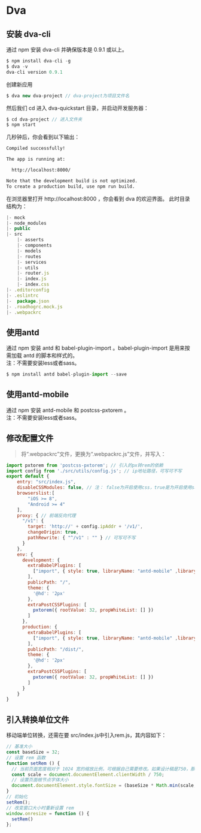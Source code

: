 # Dva
## 安装 dva-cli
通过 npm 安装 dva-cli 并确保版本是 0.9.1 或以上。
``` js
$ npm install dva-cli -g
$ dva -v
dva-cli version 0.9.1
```

创建新应用
``` js
$ dva new dva-project // dva-project为项目文件名
```

然后我们 cd 进入 dva-quickstart 目录，并启动开发服务器：
``` js
$ cd dva-project // 进入文件夹
$ npm start
```
几秒钟后，你会看到以下输出：
``` sh
Compiled successfully!

The app is running at:

  http://localhost:8000/

Note that the development build is not optimized.
To create a production build, use npm run build.
```
在浏览器里打开 http://localhost:8000 ，你会看到 dva 的欢迎界面。
此时目录结构为：
``` js
|- mock
|- node_modules
|- public
|- src
    |- asserts
    |- components
    |- models
    |- routes
    |- services
    |- utils
    |- router.js
    |- index.js
    |- index.css
|- .editorconfig
|- .eslintrc
|-  package.json
|- .roadhogrc.mock.js
|- .webpackrc
```
## 使用antd
通过 npm 安装 antd 和 babel-plugin-import 。babel-plugin-import 是用来按需加载 antd 的脚本和样式的。<br/>
注：不需要安装less或者sass。
``` js
$ npm install antd babel-plugin-import --save
```

## 使用antd-mobile
通过 npm 安装 antd-mobile 和 postcss-pxtorem 。<br/>
注：不需要安装less或者sass。

## 修改配置文件
> 将“.webpackrc”文件，更换为“.webpackrc.js”文件，并写入：
``` js
import pxtorem from 'postcss-pxtorem'; // 引入的px转rem的依赖
import config from './src/utils/config.js'; // ip地址路径，可写可不写
export default {
    entry: "src/index.js",
    disableCSSModules: false, // 注： false为开启使用css，true是为开启使用sass或者less。
    browserslist:[
        "iOS >= 8", 
        "Android >= 4"
    ],
    proxy: { // 前端反向代理
      "/v1": {
        target: 'http://' + config.ipAddr + '/v1/',
        changeOrigin: true,
        pathRewrite: { "^/v1" : "" } // 可写可不写
      }
    },
    env: {
      development: {
        extraBabelPlugins: [
          ["import", { style: true, libraryName: "antd-mobile" ,libraryDirectory: "es"}] // 注：true为开启less或者sass写法，或者使用css则写法为： style: "css"
        ],
        publicPath: "/",
        theme: {
          '@hd': '2px'
        },
        extraPostCSSPlugins: [
          pxtorem({ rootValue: 32, propWhiteList: [] })
        ]
      },
      production: {
        extraBabelPlugins: [
          ["import", { style: true, libraryName: "antd-mobile" ,libraryDirectory: "es"}]
        ],
        publicPath: "/dist/",
        theme: {
          '@hd': '2px'
        },
        extraPostCSSPlugins: [
          pxtorem({ rootValue: 32, propWhiteList: [] })
        ]
      }
    }
}
```
## 引入转换单位文件

移动端单位转换，还需在要 src/index.js中引入rem.js，其内容如下：

``` js
// 基准大小
const baseSize = 32;
// 设置 rem 函数
function setRem () {
  // 当前页面宽度相对于 1024 宽的缩放比例，可根据自己需要修改。如果设计稿是750，那就改为750, 移动端设计稿基本为750
  const scale = document.documentElement.clientWidth / 750;
  // 设置页面根节点字体大小
  document.documentElement.style.fontSize = (baseSize * Math.min(scale, 2)) + 'px';
}
// 初始化
setRem();
// 改变窗口大小时重新设置 rem
window.onresize = function () {
  setRem()
};
```